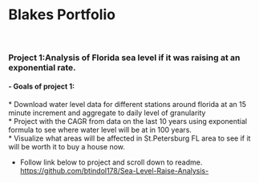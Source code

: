 <h1>Blakes Portfolio</h1><br>

<h3> Project 1:Analysis of Florida sea level if it was raising at an exponential rate.</h3<br> 
<h4>- Goals of project 1:</h4> 
      * Download water level data for different stations around florida at an 15 minute increment and aggregate to daily level of granularity<br>
      * Project with the CAGR from data on the last 10 years using exponential formula to see where water level will be at in 100 years.<br>
      * Visualize what areas will be affected in St.Petersburg FL area to see if it will be worth it to buy a house now. <br>
      
- Follow link below to project and scroll down to readme. <br>
https://github.com/btindol178/Sea-Level-Raise-Analysis-

